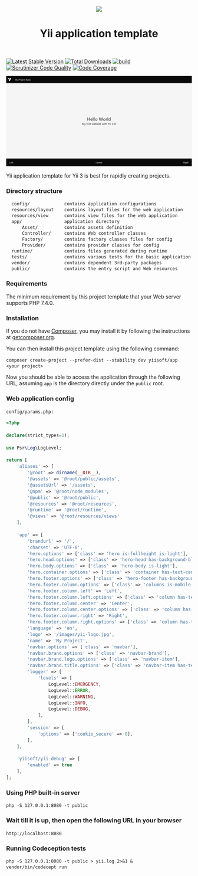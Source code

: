 <p align="center">
    <a href="https://github.com/yiisoft" target="_blank">
        <img src="https://github.com/yiisoft.png" height="100px">
    </a>
    <h1 align="center">Yii application template</h1>
    <br>
</p>

[![Latest Stable Version](https://poser.pugx.org/yiisoft/app/v/stable.png)](https://packagist.org/packages/yiisoft/app)
[![Total Downloads](https://poser.pugx.org/yiisoft/app/downloads.png)](https://packagist.org/packages/yiisoft/app)
[![build](https://github.com/yiisoft/app/workflows/build/badge.svg)](https://github.com/yiisoft/app/actions)
[![Scrutinizer Code Quality](https://scrutinizer-ci.com/g/yiisoft/app/badges/quality-score.png?b=master)](https://scrutinizer-ci.com/g/yiisoft/app/?branch=master)
[![Code Coverage](https://scrutinizer-ci.com/g/yiisoft/app/badges/coverage.png?b=master)](https://scrutinizer-ci.com/g/yiisoft/app/?branch=master)

<p align="center">
    <a href="https://github.com/yiisoft/app" target="_blank">
        <img src="docs\images\home.png" >
    </a>
</p>

Yii application template for Yii 3 is best for rapidly creating projects.

### Directory structure

      config/             contains application configurations
      resources/layout    contains layout files for the web application
      resources/view      contains view files for the web application
      app/                application directory
          Asset/          contains assets definition
          Controller/     contains Web controller classes
          Factory/        contains factory classes files for config
          Provider/       contains provider classes for config
      runtime/            contains files generated during runtime
      tests/              contains various tests for the basic application
      vendor/             contains dependent 3rd-party packages      
      public/             contains the entry script and Web resources

### Requirements

The minimum requirement by this project template that your Web server supports PHP 7.4.0.

### Installation

If you do not have [Composer](http://getcomposer.org/), you may install it by following the instructions
at [getcomposer.org](http://getcomposer.org/doc/00-intro.md#installation-nix).

You can then install this project template using the following command:

~~~
composer create-project --prefer-dist --stability dev yiisoft/app <your project>
~~~

Now you should be able to access the application through the following URL, assuming `app` is the directory
directly under the `public` root.

### Web application config

`config/params.php:`

```php
<?php

declare(strict_types=1);

use Psr\Log\LogLevel;

return [
    'aliases' => [
        '@root' => dirname(__DIR__),
        '@assets' => '@root/public/assets',
        '@assetsUrl' => '/assets',
        '@npm' => '@root/node_modules',
        '@public' => '@root/public',
        '@resources' => '@root/resources',
        '@runtime' => '@root/runtime',
        '@views' => '@root/resources/views'
    ],

    'app' => [
        'brandurl' => '/',
        'charset' => 'UTF-8',
        'hero.options' => ['class' => 'hero is-fullheight is-light'],
        'hero.head.options' => ['class' => 'hero-head has-background-black'],
        'hero.body.options' => ['class' => 'hero-body is-light'],
        'hero.container.options' => ['class' => 'container has-text-centered'],
        'hero.footer.options' => ['class' => 'hero-footer has-background-black'],
        'hero.footer.column.options' => ['class' => 'columns is-mobile'],
        'hero.footer.column.left' => 'Left',
        'hero.footer.column.left.options' => ['class' => 'column has-text-left has-text-light'],
        'hero.footer.column.center' => 'Center',
        'hero.footer.column.center.options' => ['class' => 'column has-text-centered has-text-light'],
        'hero.footer.column.right' => 'Right',
        'hero.footer.column.right.options' => ['class' => 'column has-text-right has-text-light'],
        'language' => 'en',
        'logo' => '/images/yii-logo.jpg',
        'name' => 'My Project',
        'navbar.options' => ['class' => 'navbar'],
        'navbar.brand.options' => ['class' => 'navbar-brand'],
        'navbar.brand.logo.options' => ['class' => 'navbar-item'],
        'navbar.brand.title.options' => ['class' => 'navbar-item has-text-light'],
        'logger' => [
            'levels' => [
                LogLevel::EMERGENCY,
                LogLevel::ERROR,
                LogLevel::WARNING,
                LogLevel::INFO,
                LogLevel::DEBUG,
            ],
        ],
        'session' => [
            'options' => ['cookie_secure' => 0],
        ],
    ],

    'yiisoft/yii-debug' => [
        'enabled' => true
    ],
];
```

### Using PHP built-in server

~~~
php -S 127.0.0.1:8080 -t public
~~~

### Wait till it is up, then open the following URL in your browser

~~~
http://localhost:8080
~~~

### Running Codeception tests

~~~
php -S 127.0.0.1:8080 -t public > yii.log 2>&1 &
vendor/bin/codecept run
~~~
